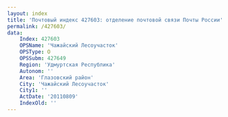```yaml
---
layout: index
title: 'Почтовый индекс 427603: отделение почтовой связи Почты России'
permalink: /427603/
data:
    Index: 427603
    OPSName: 'Чажайский Лесоучасток'
    OPSType: О
    OPSSubm: 427649
    Region: 'Удмуртская Республика'
    Autonom: ''
    Area: 'Глазовский район'
    City: 'Чажайский Лесоучасток'
    City1: ''
    ActDate: '20110809'
    IndexOld: ''
---
```

